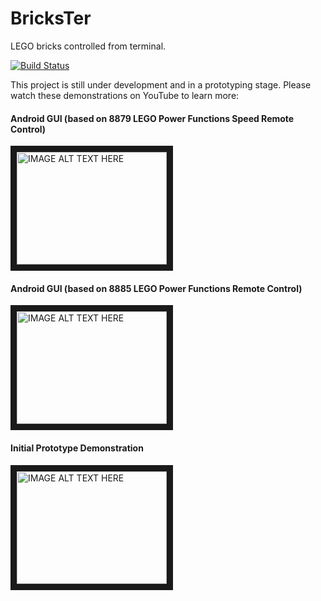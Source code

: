 BricksTer
=========

LEGO bricks controlled from terminal.

[![Build Status](https://travis-ci.org/codefox421/brickster.png?branch=master)](https://travis-ci.org/codefox421/brickster)

This project is still under development and in a prototyping stage. Please watch these demonstrations on YouTube to learn more:

#### Android GUI (based on 8879 LEGO Power Functions Speed Remote Control)
<a href="http://www.youtube.com/watch?feature=player_embedded&v=Lc0wewJmFzc
" target="_blank"><img src="http://img.youtube.com/vi/Lc0wewJmFzc/0.jpg" 
alt="IMAGE ALT TEXT HERE" width="240" height="180" border="10" /></a>

#### Android GUI (based on 8885 LEGO Power Functions Remote Control)
<a href="http://www.youtube.com/watch?feature=player_embedded&v=7uIiopYaczg
" target="_blank"><img src="http://img.youtube.com/vi/7uIiopYaczg/0.jpg" 
alt="IMAGE ALT TEXT HERE" width="240" height="180" border="10" /></a>

#### Initial Prototype Demonstration
<a href="http://www.youtube.com/watch?feature=player_embedded&v=reglTOSkLqM
" target="_blank"><img src="http://img.youtube.com/vi/reglTOSkLqM/0.jpg" 
alt="IMAGE ALT TEXT HERE" width="240" height="180" border="10" /></a>

